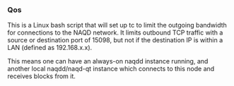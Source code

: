 ### Qos ###

This is a Linux bash script that will set up tc to limit the outgoing bandwidth for connections to the NAQD network. It limits outbound TCP traffic with a source or destination port of 15098, but not if the destination IP is within a LAN (defined as 192.168.x.x).

This means one can have an always-on naqdd instance running, and another local naqdd/naqd-qt instance which connects to this node and receives blocks from it.
